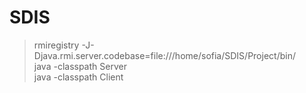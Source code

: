 # SDIS

> rmiregistry -J-Djava.rmi.server.codebase=file:///home/sofia/SDIS/Project/bin/ </br>
> java -classpath Server</br>
> java -classpath Client</br>

